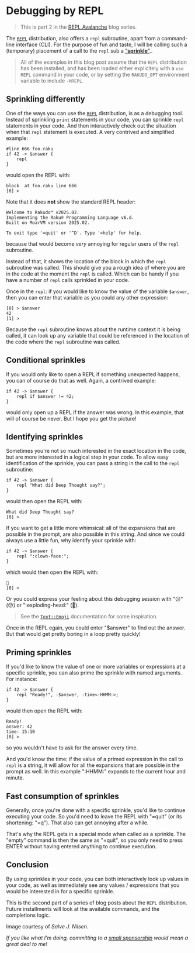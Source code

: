 # Debugging by REPL

> This is part 2 in the [REPL Avalanche](https://dev.to/lizmat/repl-avalanche-45hh) blog series.

The [`REPL`](https://raku.land/zef:lizmat/REPL) distribution, also offers a `repl` subroutine, apart from a command-line interface (CLI).  For the purpose of fun and taste, I will be calling such a (temporary) placement of a call to the `repl` sub a ["**sprinkle**"](https://en.wikipedia.org/wiki/Sprinkles)..  

> All of the examples in this blog post assume that the `REPL` distribution has been installed, and has been loaded either explicitely with a `use REPL` command in your code, or by setting the `RAKUDO_OPT` environment variable to include `-MREPL`.

## Sprinkling differently
One of the ways you can use the [`REPL`](https://raku.land/zef:lizmat/REPL) distribution, is as a debugging tool.  Instead of sprinkling `print` statements in your code, you can sprinkle `repl` statements in your code.  And then interactively check out the situation when that `repl` statement is executed.  A very contrived and simplified example:
```
#line 666 foo.raku
if 42 -> $answer {
    repl
}
```
would open the REPL with:
```
block  at foo.raku line 666
[0] >
```
Note that it does **not** show the standard REPL header:
```
Welcome to Rakudo™ v2025.02.
Implementing the Raku® Programming Language v6.d.
Built on MoarVM version 2025.02.

To exit type '=quit' or '^D'. Type '=help' for help.
```
because that would become *very* annoying for regular users of the `repl` subroutine.

Instead of that, it shows the location of the block in which the `repl` subroutine was called.  This should give you a rough idea of where you are in the code at the moment the `repl` is called.  Which can be handy if you have a number of `repl` calls sprinkled in your code.

Once in the `repl`: if you would like to know the value of the variable `$answer`, then you can enter that variable as you could any other expression:
```
[0] > $answer
42
[1] >
```
Because the `repl` subroutine knows about the runtime context it is being called, it can look up any variable that could be referenced in the location of the code where the `repl` subroutine was called.

## Conditional sprinkles
If you would only like to open a REPL if something unexpected happens, you can of course do that as well.  Again, a contrived example:
```
if 42 -> $answer {
    repl if $answer != 42;
}
```
would only open up a REPL if the answer was wrong.  In this example, that will of course be never.  But I hope you get the picture!

## Identifying sprinkles
Sometimes you're not so much interested in the exact location in the code, but are more interested in a logical step in your code.  To allow easy identification of the sprinkle, you can pass a string in the call to the `repl` subroutine:
```
if 42 -> $answer {
    repl "What did Deep Thought say?";
}
```
would then open the REPL with:
```
What did Deep Thought say?
[0] >
```
If you want to get a little more whimsical: all of the expansions that are possible in the prompt, are also possible in this string.  And since we could always use a little fun, why identify your sprinkle with:
```
if 42 -> $answer {
    repl ":clown-face:";
}
```
which would then open the REPL with:
```
🤡
[0] >
```
Or you could express your feeling about this debugging session with ":confused:" (😕) or ":exploding-head:" (🤯).

> See the [`Text::Emoji`](https://raku.land/zef:lizmat/Text::Emoji#people--body) documentation for some inspiration.

Once in the REPL egain, you could enter "$answer" to find out the answer.  But that would get pretty boring in a loop pretty quickly!

## Priming sprinkles
If you'd like to know the value of one or more variables or expressions at a specific sprinkle, you can also prime the sprinkle with named arguments.  For instance:
```
if 42 -> $answer {
    repl "Ready!", :$answer, :time<:HHMM:>;
}
```
would then open the REPL with:
```
Ready!
answer: 42
time: 15:10
[0] >
```
so you wouldn't have to ask for the answer every time.

And you'd know the time: if the value of a primed expression in the call to `repl` is a string, it will allow for all the expansions that are possible in the prompt as well.  In this example ":HHMM:" expands to the current hour and minute.

## Fast consumption of sprinkles
Generally, once you're done with a specific sprinkle, you'd like to continue executing your code.  So you'd need to leave the REPL with "=quit" (or its shortening: "=q").  That also can get annoying after a while.

That's why the REPL gets in a special mode when called as a sprinkle.  The "empty" command is then the same as "=quit", so you only need to press ENTER without having entered anything to continue execution.

## Conclusion

By using sprinkles in your code, you can both interactively look up values in your code, as well as immediately see any values / expressions that you would be interested in for a specific sprinkle.

This is the second part of a series of blog posts about the `REPL` distribution.  Future installments will look at the available commands, and the completions logic.

Image courtesy of *Salve J. Nilsen*.

*If you like what I'm doing, committing to a [small sponsorship](https://github.com/sponsors/lizmat/) would mean a great deal to me!*
